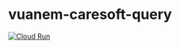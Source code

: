 # vuanem-caresoft-query

[![Cloud Run](https://github.com/vuanembi/vuanem-caresoft-query/actions/workflows/cloud-run.yaml/badge.svg)](https://github.com/vuanembi/vuanem-caresoft-query/actions/workflows/cloud-run.yaml)
